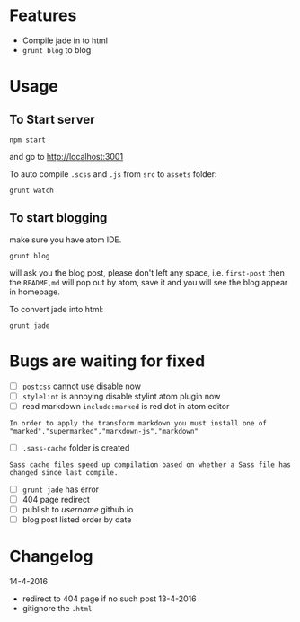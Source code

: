 # Features

- Compile jade in to html
- `grunt blog` to blog

# Usage

## To Start server

```
npm start
```

and go to [http://localhost:3001](http://localhost:3001)



To auto compile `.scss` and `.js` from `src` to `assets` folder:

```
grunt watch
```

## To start blogging

make sure you have atom IDE.

```
grunt blog
```

will ask you the blog post, please don't left any space, i.e. `first-post`
then the `README,md` will pop out by atom, save it and you will see the blog appear in homepage.



To convert jade into html:

```
grunt jade
```

# Bugs are waiting for fixed

- [ ] `postcss` cannot use
      disable now
- [ ] `stylelint` is annoying
      disable stylint atom plugin now
- [ ] read markdown `include:marked` is red dot in atom editor

```
In order to apply the transform markdown you must install one of "marked","supermarked","markdown-js","markdown"
```

- [ ] `.sass-cache` folder is created

```
Sass cache files speed up compilation based on whether a Sass file has changed since last compile.
```

- [ ] `grunt jade` has error
- [ ] 404 page redirect
- [ ] publish to _username_.github.io
- [ ] blog post listed order by date

# Changelog

14-4-2016

- redirect to 404 page if no such post
  13-4-2016
- gitignore the `.html`
